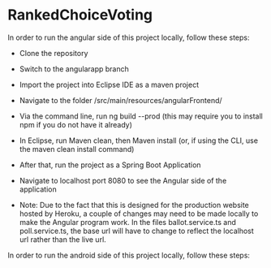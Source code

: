 # RankedChoiceVoting

In order to run the angular side of this project locally, follow these steps:

* Clone the repository
* Switch to the angularapp branch
* Import the project into Eclipse IDE as a maven project 
* Navigate to the folder /src/main/resources/angularFrontend/
* Via the command line, run ng build --prod (this may require you to install npm if you do not have it already)
* In Eclipse, run Maven clean, then Maven install (or, if using the CLI, use the maven clean install command)
* After that, run the project as a Spring Boot Application
* Navigate to localhost port 8080 to see the Angular side of the application

* Note: Due to the fact that this is designed for the production website hosted by Heroku, a couple of changes may need to be made locally to make the Angular program work. In the files ballot.service.ts and poll.service.ts, the base url will have to change to reflect the localhost url rather than the live url. 


In order to run the android side of this project locally, follow these steps: 

